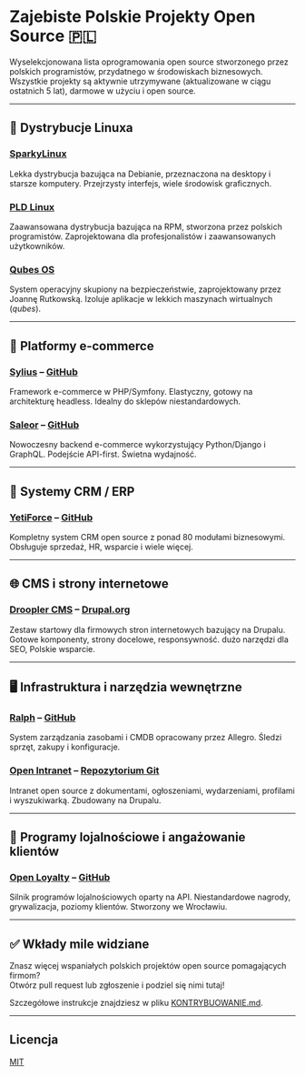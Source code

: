 # Zajebiste Polskie Projekty Open Source 🇵🇱

Wyselekcjonowana lista oprogramowania open source stworzonego przez polskich programistów, przydatnego w środowiskach biznesowych.  
Wszystkie projekty są aktywnie utrzymywane (aktualizowane w ciągu ostatnich 5 lat), darmowe w użyciu i open source.

---

## 🐧 Dystrybucje Linuxa

### [SparkyLinux](https://sparkylinux.org)
Lekka dystrybucja bazująca na Debianie, przeznaczona na desktopy i starsze komputery. Przejrzysty interfejs, wiele środowisk graficznych.

### [PLD Linux](https://www.pld-linux.org)
Zaawansowana dystrybucja bazująca na RPM, stworzona przez polskich programistów. Zaprojektowana dla profesjonalistów i zaawansowanych użytkowników.

### [Qubes OS](https://www.qubes-os.org)
System operacyjny skupiony na bezpieczeństwie, zaprojektowany przez Joannę Rutkowską. Izoluje aplikacje w lekkich maszynach wirtualnych (*qubes*).

---

## 🛒 Platformy e-commerce

### [Sylius](https://sylius.com) – [GitHub](https://github.com/Sylius/Sylius)
Framework e-commerce w PHP/Symfony. Elastyczny, gotowy na architekturę headless. Idealny do sklepów niestandardowych.

### [Saleor](https://saleor.io) – [GitHub](https://github.com/saleor/saleor)
Nowoczesny backend e-commerce wykorzystujący Python/Django i GraphQL. Podejście API-first. Świetna wydajność.

---

## 💼 Systemy CRM / ERP

### [YetiForce](https://yetiforce.com) – [GitHub](https://github.com/YetiForceCompany/YetiForceCRM)
Kompletny system CRM open source z ponad 80 modułami biznesowymi. Obsługuje sprzedaż, HR, wsparcie i wiele więcej.

---

## 🌐 CMS i strony internetowe

### [Droopler CMS](https://www.droopler.com) – [Drupal.org](https://www.drupal.org/project/droopler)
Zestaw startowy dla firmowych stron internetowych bazujący na Drupalu. Gotowe komponenty, strony docelowe, responsywność. dużo narzędzi dla SEO, Polskie wsparcie.

---

## 🖥️ Infrastruktura i narzędzia wewnętrzne

### [Ralph](https://ralph.allegro.tech) – [GitHub](https://github.com/allegro/ralph)
System zarządzania zasobami i CMDB opracowany przez Allegro. Śledzi sprzęt, zakupy i konfiguracje.

### [Open Intranet](https://www.drupal.org/project/openintranet) – [Repozytorium Git](https://git.drupalcode.org/project/openintranet.git)
Intranet open source z dokumentami, ogłoszeniami, wydarzeniami, profilami i wyszukiwarką. Zbudowany na Drupalu.


---

## 🎁 Programy lojalnościowe i angażowanie klientów

### [Open Loyalty](https://www.openloyalty.io) – [GitHub](https://github.com/DivanteLtd/open-loyalty)
Silnik programów lojalnościowych oparty na API. Niestandardowe nagrody, grywalizacja, poziomy klientów. Stworzony we Wrocławiu.

---

## ✅ Wkłady mile widziane

Znasz więcej wspaniałych polskich projektów open source pomagających firmom?  
Otwórz pull request lub zgłoszenie i podziel się nimi tutaj!

Szczegółowe instrukcje znajdziesz w pliku [KONTRYBUOWANIE.md](./KONTRYBUOWANIE.md).

---

## Licencja

[MIT](./LICENCJA.md) 